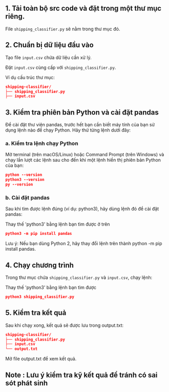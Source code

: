 ## 1. Tải toàn bộ src code và đặt trong một thư mục riêng.

File `shipping_classifier.py` sẽ nằm trong thư mục đó.

## 2. Chuẩn bị dữ liệu đầu vào
Tạo file `input.csv` chứa dữ liệu cần xử lý.

Đặt `input.csv` cùng cấp với `shipping_classifier.py`.

Ví dụ cấu trúc thư mục:
```json
shipping-classifier/
├── shipping_classifier.py
├── input.csv
```
## 3. Kiểm tra phiên bản Python và cài đặt pandas
Để cài đặt thư viện pandas, trước hết bạn cần biết máy tính của bạn sử dụng lệnh nào để chạy Python. Hãy thử từng lệnh dưới đây:

### a. Kiểm tra lệnh chạy Python

Mở terminal (trên macOS/Linux) hoặc Command Prompt (trên Windows) và chạy lần lượt các lệnh sau cho đến khi một lệnh hiển thị phiên bản Python của bạn:


```json
python --version
python3 --version
py --version
```
### b. Cài đặt pandas

Sau khi tìm được lệnh đúng (ví dụ: python3), hãy dùng lệnh đó để cài đặt pandas:

Thay thế 'python3' bằng lệnh bạn tìm được ở trên
```json
python3 -m pip install pandas
```
Lưu ý: Nếu bạn dùng Python 2, hãy thay đổi lệnh trên thành python -m pip install pandas.

## 4. Chạy chương trình
Trong thư mục chứa `shipping_classifier.py` và `input.csv`, chạy lệnh:

 Thay thế 'python3' bằng lệnh bạn tìm được
```json
python3 shipping_classifier.py
```
## 5. Kiểm tra kết quả
Sau khi chạy xong, kết quả sẽ được lưu trong output.txt:


```json
shipping-classifier/
├── shipping_classifier.py
├── input.csv
└── output.txt
```
Mở file output.txt để xem kết quả.

## Note : Lưu ý kiểm tra kỹ kết quả để tránh có sai sót phát sinh

